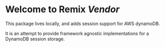 # Welcome to Remix _Vendor_

This package lives locally, and adds session support for AWS dynamoDB.

It is an attempt to provide framework agnostic implementations for a DynamoDB session storage.
